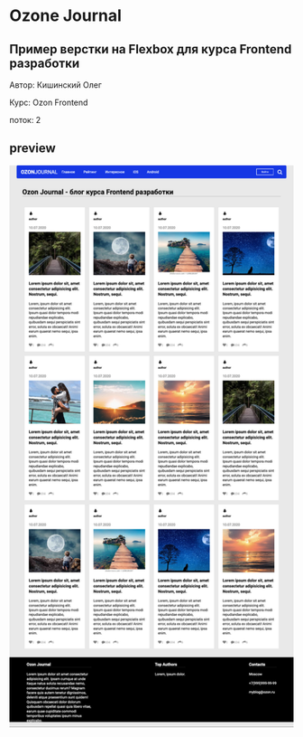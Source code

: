 # Ozone Journal
## Пример верстки на Flexbox для курса Frontend разработки

Автор: Кишинский Олег

Курс: Ozon Frontend

поток: 2

## preview
[![preview](preview.jpg "preview")](https://kishinskiy.github.io/OzonJournal/)
